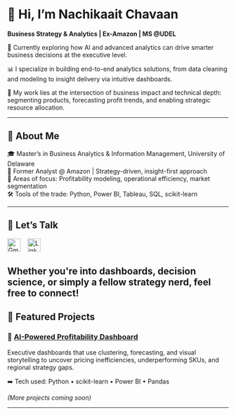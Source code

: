 # 👋 Hi, I’m Nachikaait Chavaan  
**Business Strategy & Analytics | Ex-Amazon | MS @UDEL**

🔭 Currently exploring how AI and advanced analytics can drive smarter business decisions at the executive level.

📊 I specialize in building end-to-end analytics solutions, from data cleaning and modeling to insight delivery via intuitive dashboards.

🧠 My work lies at the intersection of business impact and technical depth: segmenting products, forecasting profit trends, and enabling strategic resource allocation.

---

## 💼 About Me

🎓 Master’s in Business Analytics & Information Management, University of Delaware  
🏢 Former Analyst @ Amazon | Strategy-driven, insight-first approach  
🧩 Areas of focus: Profitability modeling, operational efficiency, market segmentation  
🛠️ Tools of the trade: Python, Power BI, Tableau, SQL, scikit-learn

---

## 💬 Let’s Talk
<p align="left">
  <a href="mailto:nachikaait24@gmail.com" target="_blank" style="text-decoration: none;">
    <img src="https://upload.wikimedia.org/wikipedia/commons/4/4e/Gmail_Icon.png" alt="Gmail" height="30" width="30">
  </a>
  &nbsp;&nbsp;
  <a href="https://www.linkedin.com/in/nachikaait-chavaan/" target="_blank" style="text-decoration: none;">
    <img src="https://cdn.jsdelivr.net/gh/devicons/devicon/icons/linkedin/linkedin-original.svg" alt="LinkedIn" height="30" width="30">
  </a>
</p>

**Whether you're into dashboards, decision science, or simply a fellow strategy nerd, feel free to connect!**
---

## 🚀 Featured Projects

### 🔹 [AI-Powered Profitability Dashboard](https://github.com/Nachikaait-Chavaan/ai-retail-profitability-dashboard)  
Executive dashboards that use clustering, forecasting, and visual storytelling to uncover pricing inefficiencies, underperforming SKUs, and regional strategy gaps.  

➡️ Tech used: Python • scikit-learn • Power BI • Pandas

_(More projects coming soon)_

---
